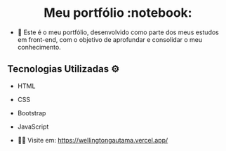 <h1 align="center">Meu portfólio :notebook:</h1>

- 📂 Este é o meu portfólio, desenvolvido como parte dos meus estudos em front-end, com o objetivo de aprofundar e consolidar o meu conhecimento.

## Tecnologias Utilizadas ⚙️

- HTML
- CSS
- Bootstrap
- JavaScript

- :technologist: Visite em: https://wellingtongautama.vercel.app/
